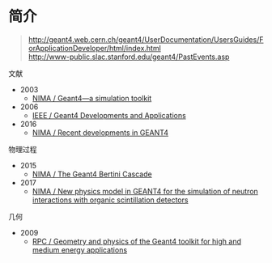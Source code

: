 <!-- README.md --- 
;; 
;; Description: 
;; Author: Hongyi Wu(吴鸿毅)
;; Email: wuhongyi@qq.com 
;; Created: 六 12月 23 22:22:16 2017 (+0800)
;; Last-Updated: 二 9月  4 02:10:01 2018 (+0800)
;;           By: Hongyi Wu(吴鸿毅)
;;     Update #: 7
;; URL: http://wuhongyi.cn -->

# 简介

> http://geant4.web.cern.ch/geant4/UserDocumentation/UsersGuides/ForApplicationDeveloper/html/index.html  
> http://www-public.slac.stanford.edu/geant4/PastEvents.asp

文献

- 2003
	- [NIMA / Geant4—a simulation toolkit](http://wuhongyi.cn/Geant4Note/pdf/article/1-s2.0-S0168900203013688-main.pdf)
- 2006
	- [IEEE / Geant4 Developments and Applications](http://wuhongyi.cn/Geant4Note/pdf/article/01610988.pdf)
- 2016
	- [NIMA / Recent developments in GEANT4](http://wuhongyi.cn/Geant4Note/pdf/article/1-s2.0-S0168900216306957-main.pdf)

物理过程
- 2015
	- [NIMA / The Geant4 Bertini Cascade](http://wuhongyi.cn/Geant4Note/pdf/article/phys/1-s2.0-S0168900215011134-main.pdf)
- 2017
	- [NIMA / New physics model in GEANT4 for the simulation of neutron interactions with organic scintillation detectors](http://wuhongyi.cn/Geant4Note/pdf/article/phys/1-s2.0-S0168900217306745-main.pdf)

几何

- 2009
	- [RPC / Geometry and physics of the Geant4 toolkit for high and medium energy applications](http://wuhongyi.cn/Geant4Note/pdf/article/geometry/1-s2.0-S0969806X09001650-main.pdf)



<!-- README.md ends here -->
